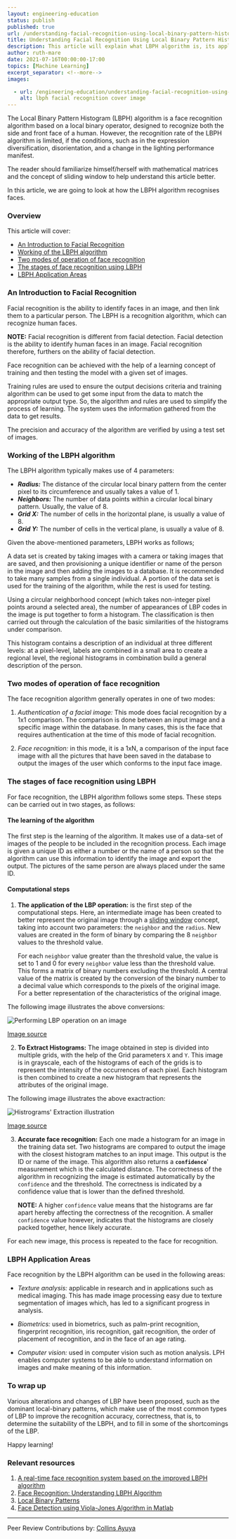 ```yaml
---
layout: engineering-education
status: publish
published: true
url: /understanding-facial-recognition-using-local-binary-pattern-histogram-algorithm/
title: Understanding Facial Recognition Using Local Binary Pattern Histogram (LBPH) Algorithm
description: This article will explain what LBPH algorithm is, its applications and how is it applied in facial recognition. It will further detail the process of facial recognition using LBPH and gauge its efficiency in performing facial recognition. Finally, this article will cite some of the best application areas of LBPH.
author: ruth-mare
date: 2021-07-16T00:00:00-17:00
topics: [Machine Learning]
excerpt_separator: <!--more-->
images:

  - url: /engineering-education/understanding-facial-recognition-using-local-binary-pattern-histogram-algorithm/hero.jpg
    alt: lbph facial recognition cover image 
---
```

The Local Binary Pattern Histogram (LBPH) algorithm is a face recognition algorithm based on a local binary operator, designed to recognize both the side and front face of a human. However, the recognition rate of the LBPH algorithm is limited, if the conditions, such as in the expression diversification, disorientation, and a change in the lighting performance manifest.

The reader should familiarize himself/herself with mathematical matrices and the concept of sliding window to help understand this article better.
<!--more-->
In this article, we are going to look at how the LBPH algorithm recognises faces.

### Overview
This article will cover:

- [An Introduction to Facial Recognition](#an-introduction-to-facial-recognition)
- [Working of the LBPH algorithm](#working-of-the-lbph-algorithm)
- [Two modes of operation of face recognition](#two-modes-of-operation-of-face-recognition)
- [The stages of face recognition using LBPH](#the-stages-of-face-recognition-using-lbph)
- [LBPH Application Areas](#lbph-application-areas)

### An Introduction to Facial Recognition
Facial recognition is the ability to identify faces in an image, and then link them to a particular person. The LBPH is a recognition algorithm, which can recognize human faces.

**NOTE:** Facial recognition is different from facial detection. Facial detection is the ability to identify human faces in an image. Facial recognition therefore, furthers on the ability of facial detection.

Face recognition can be achieved with the help of a learning concept of training and then testing the model with a given set of images.

Training rules are used to ensure the output decisions criteria and training algorithm can be used to get some input from the data to match the appropriate output type. So, the algorithm and rules are used to simplify the process of learning. The system uses the information gathered from the data to get results.

The precision and accuracy of the algorithm are verified by using a test set of images.

### Working of the LBPH algorithm
The LBPH algorithm typically makes use of 4 parameters:

- ***Radius:*** The distance of the circular local binary pattern from the center pixel to its circumference and usually takes a value of 1.
- ***Neighbors:*** The number of data points within a circular local binary pattern. Usually, the value of 8.
- ***Grid X:*** The number of cells in the horizontal plane, is usually a value of 8.
- ***Grid Y:*** The number of cells in the vertical plane, is usually a value of 8.

Given the above-mentioned parameters, LBPH works as follows;

A data set is created by taking images with a camera or taking images that are saved, and then provisioning a unique identifier or name of the person in the image and then adding the images to a database. It is recommended to take many samples from a single individual. A portion of the data set is used for the training of the algorithm, while the rest is used for testing.

Using a circular neighborhood concept (which takes non-integer pixel points around a selected area), the number of appearances of LBP codes in the image is put together to form a histogram. The classification is then carried out through the calculation of the basic similarities of the histograms under comparison.

This histogram contains a description of an individual at three different levels: at a pixel-level, labels are combined in a small area to create a regional level, the regional histograms in combination build a general description of the person.

### Two modes of operation of face recognition 
The face recognition algorithm generally operates in one of two modes:

1. *Authentication of a facial image:* This mode does facial recognition by a 1x1 comparison. The comparison is done between an input image and a specific image within the database. In many cases, this is the face that requires authentication at the time of this mode of facial recognition.

2. *Face recognition:* in this mode, it is a 1xN, a comparison of the input face image with all the pictures that have been saved in the database to output the images of the user which conforms to the input face image.

### The stages of face recognition using LBPH
For face recognition, the LBPH algorithm follows some steps. These steps can be carried out in two stages, as follows:

#### The learning of the algorithm
The first step is the learning of the algorithm. It makes use of a data-set of images of the people to be included in the recognition process. Each image is given a unique ID as either a number or the name of a person so that the algorithm can use this information to identify the image and export the output. The pictures of the same person are always placed under the same ID.

#### Computational steps
1.	**The application of the LBP operation:** is the first step of the computational steps. Here, an intermediate image has been created to better represent the original image through a [sliding window](https://www.techopedia.com/definition/869/sliding-window) concept, taking into account two parameters: the `neighbor` and the `radius`. New values are created in the form of binary by comparing the 8 `neighbor` values to the threshold value. 

     For each `neighbor` value greater than the threshold value, the value is set to 1 and 0 for every `neighbor` value less than the threshold value. This forms a matrix of binary numbers excluding the threshold. A central value of the matrix is created by the conversion of the binary number to a decimal value which corresponds to the pixels of the original image. For a better representation of the characteristics of the original image.

The following image illustrates the above conversions:

![Performing LBP operation on an image](/engineering-education/understanding-facial-recognition-using-local-binary-pattern-histogram-algorithm/lph_operation.png)

[Image source](https://i.stack.imgur.com/ZU3aC.png)

2. **To Extract Histograms:** The image obtained in step is divided into multiple grids, with the help of the Grid parameters `X` and `Y`. This image is in grayscale, each of the histograms of each of the grids is to represent the intensity of the occurrences of each pixel. Each histogram is then combined to create a new histogram that represents the attributes of the original image.

The following image illustrates the above exactraction:

![Histrograms' Extraction illustration](/engineering-education/understanding-facial-recognition-using-local-binary-pattern-histogram-algorithm/extracting_histograms.jpg)

[Image source](https://www.semanticscholar.org/paper/Face-Recognition-based-Attendance-System-using-Haar-Chinimilli-A./cd4429cac9a4d9c99796f990974dd9a9ff88f1f8/figure/4)

3. **Accurate face recognition:** Each one made a histogram for an image in the training data set. Two histograms are compared to output the image with the closest histogram matches to an input image. This output is the ID or name of the image. This algorithm also returns a **`confidence`**' measurement which is the calculated distance. The correctness of the algorithm in recognizing the image is estimated automatically by the `confidence` and the threshold. The correctness is indicated by a confidence value that is lower than the defined threshold.

     **NOTE:** A higher `confidence` value means that the histograms are far apart hereby affecting the correctness of the recognition. A smaller `confidence` value however, indicates that the histograms are closely packed together, hence likely accurate.

For each new image, this process is repeated to the face for recognition.

### LBPH Application Areas
Face recognition by the LBPH algorithm can be used in the following areas:

- *Texture analysis:* applicable in research and in applications such as medical imaging. This has made image processing easy due to texture segmentation of images which, has led to a significant progress in analysis.

- *Biometrics:* used in biometrics, such as palm-print recognition, fingerprint recognition, iris recognition, gait recognition, the order of placement of recognition, and in the face of an age rating.

- *Computer vision:* used in computer vision such as motion analysis. LPH enables computer systems to be able to understand information on images and make meaning of this information.

### To wrap up
Various alterations and changes of LBP have been proposed, such as the dominant local-binary patterns, which make use of the most common types of LBP to improve the recognition accuracy, correctness, that is, to determine the suitability of the LBPH, and to fill in some of the shortcomings of the LBP.

Happy learning!

### Relevant resources
1. [A real-time face recognition system based on the improved LBPH algorithm](https://ieeexplore.ieee.org/abstract/document/8124508)
2. [Face Recognition: Understanding LBPH Algorithm](https://towardsdatascience.com/face-recognition-how-lbph-works-90ec258c3d6b)
3. [Local Binary Patterns](http://www.scholarpedia.org/article/Local_Binary_Patterns)
4. [Face Detection using Viola-Jones Algorithm in Matlab](https://www.section.io/engineering-education/face-detection-matlab/)

---
Peer Review Contributions by: [Collins Ayuya](https://www.section.io/engineering-education/authors/collins-ayuya/)

